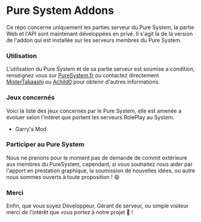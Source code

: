 # Pure System Addons
Ce répo concerne uniquement les parties serveur du Pure System, la partie Web et l'API sont maintenant développées en privé. Il s'agit la de la version de l'addon qui est installée sur les serveurs membres du Pure System.

### Utilisation

L'utilisation du Pure System et de sa partie serveur est soumise a condition, renseignez vous sur [PureSystem.fr](http://puresystem.fr/about/) ou contactez directement [MisterTakaashi](http://steamcommunity.com/id/TakaashiKun/) ou [Achild0](http://steamcommunity.com/id/Achild0/) pour obtenir d'autres informations.

### Jeux concernés

Voici la liste des jeux concernés par le Pure System, elle est amenée a évoluer selon l'intéret que portent les serveurs RolePlay au System.

- Garry's Mod

### Participer au Pure System

Nous ne prenons pour le moment pas de demande de commit extérieure aux membres du PureSystem, cependant, si vous souhaitez nous aider par l'apport en prestation graphique, la soumission de nouvelles idées, ou autre nous sommes ouverts à toute proposition ! :smile:

### Merci

Enfin, que vous soyez Développeur, Gérant de serveur, ou simple visiteur merci de l'intérêt que vous portez à notre projet :yellow_heart: !
